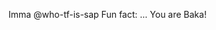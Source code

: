 Imma @who-tf-is-sap
Fun fact: ... You are Baka!

<!---
who-tf-is-sap/who-tf-is-sap is a ✨ special ✨ repository because its `README.md` (this file) appears on your GitHub profile.
You can click the Preview link to take a look at your changes.
--->
